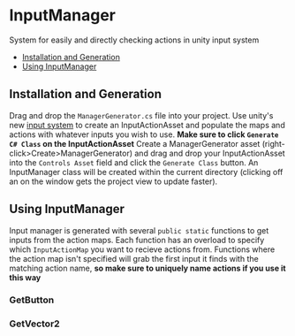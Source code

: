 # InputManager
System for easily and directly checking actions in unity input system
* [Installation and Generation](#installation-and-generation)
* [Using InputManager](#using-inputmanager)

## Installation and Generation
Drag and drop the `ManagerGenerator.cs` file into your project. Use unity's new [input system](https://github.com/Unity-Technologies/InputSystem) to create an InputActionAsset and populate the maps and actions with whatever inputs you wish to use. **Make sure to click `Generate C# Class` on the InputActionAsset**
Create a ManagerGenerator asset (right-click>Create>ManagerGenerator) and drag and drop your InputActionAsset into the `Controls Asset` field and click the `Generate Class` button. An InputManager class will be created within the current directory (clicking off an on the window gets the project view to update faster).

## Using InputManager
Input manager is generated with several `public static` functions to get inputs from the action maps. Each function has an overload to specify which `InputActionMap` you want to recieve actions from. Functions where the action map isn't specified will grab the first input it finds with the matching action name, **so make sure to uniquely name actions if you use it this way**
### GetButton
### GetVector2

